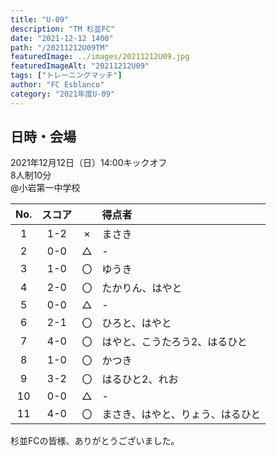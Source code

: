 ```yaml
---
title: "U-09"
description: "TM 杉並FC"
date: "2021-12-12 1400"
path: "/20211212U09TM"
featuredImage: ../images/20211212U09.jpg
featuredImageAlt: "20211212U09"
tags: ["トレーニングマッチ"]
author: "FC Esblanco"
category: "2021年度U-09"
---
```


## 日時・会場

2021年12月12日（日）14:00キックオフ<br>
8人制10分<br>
@小岩第一中学校

| No.| スコア |   | 得点者  |
|:--:|:------:|:-:|:--------|
| 1  | 1-2 | × |まさき|
| 2  | 0-0 | △ |-|
| 3  | 1-0 | 〇 |ゆうき|
| 4  | 2-0 | 〇 |たかりん、はやと|
| 5  | 0-0 | △ |-|
| 6  | 2-1 | 〇 |ひろと、はやと|
| 7  | 4-0 | 〇 |はやと、こうたろう2、はるひと|
| 8  | 1-0 | 〇 |かつき|
| 9  | 3-2 | 〇 |はるひと2、れお|
| 10 | 0-0 | △ |-|
| 11 | 4-0 | 〇 |まさき、はやと、りょう、はるひと|

杉並FCの皆様、ありがとうございました。